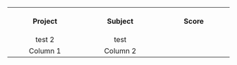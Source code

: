 <table>
<tr>
  
<th align="center">
<img width="294" height="0.5">
<p>Project</p>
</th>
  
<th align="center">
<img width="294" height="1">
<p>Subject</p>
</th>
  
<th align="center">
<img width="294" height="1">
<p>Score</p>
</th>
</tr>
  
<tr>
<td align="center"> test 2</td>
<td align="center"> test </td>
</tr>
  
<tr>
<td align="center"> Column 1 </td>
<td align="center"> Column 2 </td>
</tr>

</table>
